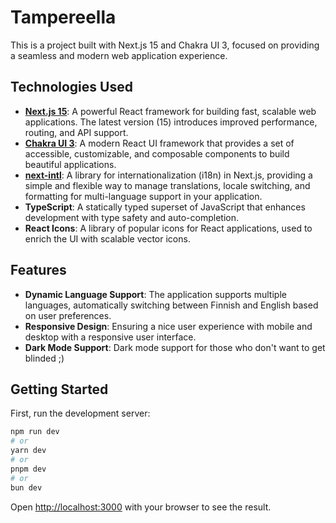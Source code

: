 # Tampereella

This is a project built with Next.js 15 and Chakra UI 3, focused on providing a seamless and modern web application experience.

## Technologies Used

- **[Next.js 15](https://nextjs.org/)**: A powerful React framework for building fast, scalable web applications. The latest version (15) introduces improved performance, routing, and API support.
- **[Chakra UI 3](https://chakra-ui.com/)**: A modern React UI framework that provides a set of accessible, customizable, and composable components to build beautiful applications.
- **[next-intl](https://github.com/amannn/next-intl)**: A library for internationalization (i18n) in Next.js, providing a simple and flexible way to manage translations, locale switching, and formatting for multi-language support in your application.
- **TypeScript**: A statically typed superset of JavaScript that enhances development with type safety and auto-completion.
- **React Icons**: A library of popular icons for React applications, used to enrich the UI with scalable vector icons.

## Features

- **Dynamic Language Support**: The application supports multiple languages, automatically switching between Finnish and English based on user preferences.
- **Responsive Design**: Ensuring a nice user experience with mobile and desktop with a responsive user interface.
- **Dark Mode Support**: Dark mode support for those who don't want to get blinded ;)

## Getting Started

First, run the development server:

```bash
npm run dev
# or
yarn dev
# or
pnpm dev
# or
bun dev
```

Open [http://localhost:3000](http://localhost:3000) with your browser to see the result.


